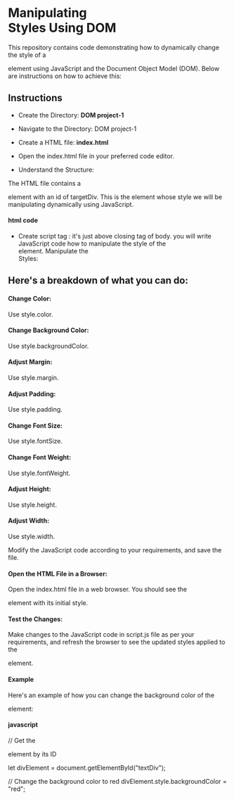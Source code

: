 # Manipulating <div> Styles Using DOM

This repository contains code demonstrating how to dynamically change the style of a <div> element using JavaScript and the Document Object Model (DOM). Below are instructions on how to achieve this:

## Instructions
* Create the Directory: **DOM project-1**

* Navigate to the Directory: DOM project-1

* Create a HTML file: **index.html**

* Open the index.html file in your preferred code editor.

* Understand the Structure:

The HTML file contains a <div> element with an id of targetDiv. This is the element whose style we will be manipulating dynamically using JavaScript.

#### html code

<div id="wrapper"><!-- Content Goes Here --></div>

* Create script tag : it's just above closing tag of body. you will write JavaScript code how to manipulate the style of the <div> element. Manipulate the <div> Styles:



## Here's a breakdown of what you can do:

#### Change Color: 
Use style.color.
#### Change Background Color: 
Use style.backgroundColor.
#### Adjust Margin: 
Use style.margin.
#### Adjust Padding: 
Use style.padding.
#### Change Font Size: 
Use style.fontSize.
#### Change Font Weight: 
Use style.fontWeight.
#### Adjust Height: 
Use style.height.
#### Adjust Width: 
Use style.width. 

Modify the JavaScript code according to your requirements, and save the file.

#### Open the HTML File in a Browser:

Open the index.html file in a web browser. You should see the <div> element with its initial style.

#### Test the Changes:

Make changes to the JavaScript code in script.js file as per your requirements, and refresh the browser to see the updated styles applied to the <div> element.

#### Example
Here's an example of how you can change the background color of the <div> element:

#### javascript
// Get the <div> element by its ID

let divElement = document.getElementById("textDiv");

// Change the background color to red
divElement.style.backgroundColor = "red";
